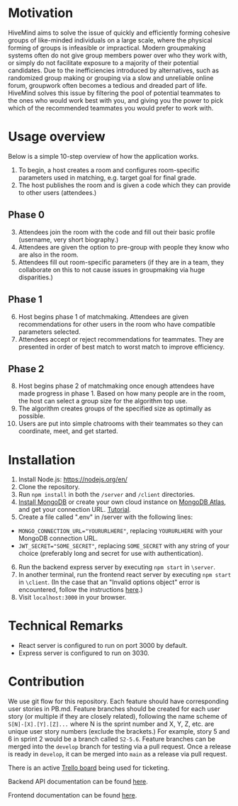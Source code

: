 # Motivation

HiveMind aims to solve the issue of quickly and efficiently forming cohesive groups of like-minded individuals on a large scale, where the physical forming of groups is infeasible or impractical. Modern groupmaking systems often do not give group members power over who they work with, or simply do not facilitate exposure to a majority of their potential candidates. Due to the inefficiencies introduced by alternatives, such as randomized group making or grouping via a slow and unreliable online forum, groupwork often becomes a tedious and dreaded part of life. HiveMind solves this issue by filtering the pool of potential teammates to the ones who would work best with you, and giving you the power to pick which of the recommended teammates you would prefer to work with.

# Usage overview
Below is a simple 10-step overview of how the application works.

1. To begin, a host creates a room and configures room-specific parameters used in matching, e.g. target goal for final grade.
2. The host publishes the room and is given a code which they can provide to other users (attendees.)
## Phase 0
3. Attendees join the room with the code and fill out their basic profile (username, very short biography.)
4. Attendees are given the option to pre-group with people they know who are also in the room.
5. Attendees fill out room-specific parameters (if they are in a team, they collaborate on this to not cause issues in groupmaking via huge disparities.)
## Phase 1
6. Host begins phase 1 of matchmaking. Attendees are given recommendations for other users in the room who have compatible parameters selected.
7. Attendees accept or reject recommendations for teammates. They are presented in order of best match to worst match to improve efficiency.
## Phase 2
8. Host begins phase 2 of matchmaking once enough attendees have made progress in phase 1. Based on how many people are in the room, the host can select a group size for the algorithm top use.
9. The algorithm creates groups of the specified size as optimally as possible.
10. Users are put into simple chatrooms with their teammates so they can coordinate, meet, and get started.

# Installation

1. Install Node.js: https://nodejs.org/en/
2. Clone the repository.
3. Run `npm install` in both the `/server` and `/client` directories.
4. [Install MongoDB](https://www.mongodb.com/try/download/community) or create your own cloud instance on [MongoDB Atlas](https://www.mongodb.com/atlas/database), and get your connection URL. [Tutorial](https://www.youtube.com/watch?v=oVHQXwkdS6w).
5. Create a file called ".env" in /server with the following lines: 
- `MONGO_CONNECTION_URL="YOURURLHERE"`, replacing `YOURURLHERE` with your MongoDB connection URL.
- `JWT_SECRET="SOME_SECRET"`, replacing `SOME_SECRET` with any string of your choice (preferably long and secret for use with authentication).
6. Run the backend express server by executing `npm start` in `\server`. 
7. In another terminal, run the frontend react server by executing `npm start` in `\client`. (In the case that an "Invalid options object" error is encountered, follow the instructions [here](https://stackoverflow.com/questions/70374005/invalid-options-object-dev-server-has-been-initialized-using-an-options-object).)
8. Visit `localhost:3000` in your browser.

# Technical Remarks

- React server is configured to run on port 3000 by default.
- Express server is configured to run on 3030.

# Contribution

We use git flow for this repository. Each feature should have corresponding user stories in PB.md. Feature branches should be created for each user story (or multiple if they are closely related), following the name scheme of `S[N]-[X].[Y].[Z]...` where N is the sprint number and X, Y, Z, etc. are unique user story numbers (exclude the brackets.) For example, story 5 and 6 in sprint 2 would be a branch called `S2-5.6`. Feature branches can be merged into the `develop` branch for testing via a pull request. Once a release is ready in `develop`, it can be merged into `main` as a release via pull request.

There is an active [Trello board](https://trello.com/invite/b/5JuJEXhe/ATTI00d30d0f1e90294d75fa0d18df1ff0e1A9B0C005/hivemind) being used for ticketing.

Backend API documentation can be found [here](https://fork-baryonyx-771.notion.site/Backend-api-v1-documentation-86b8c007cc114fa7ba5507ae83f7b172).

Frontend documentation can be found [here](https://fork-baryonyx-771.notion.site/Frontend-Documentation-63fba7073c87477c9223a9586e3df1b0).
